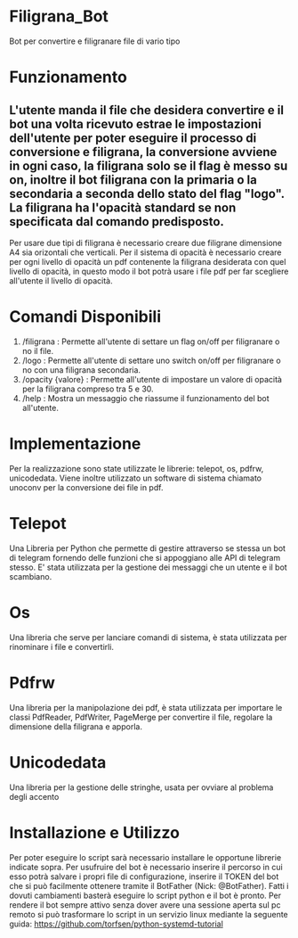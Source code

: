 # Filigrana_Bot
Bot per convertire e filigranare file di vario tipo

# Funzionamento
L'utente manda il file che desidera convertire e il bot una volta ricevuto estrae le impostazioni dell'utente per poter eseguire il processo di conversione e filigrana, la conversione avviene in ogni caso, la filigrana solo se il flag è messo su on, inoltre il bot filigrana con la primaria o la secondaria a seconda dello stato del flag "logo".
La filigrana ha l'opacità standard se non specificata dal comando predisposto.
---
Per usare due tipi di filigrana è necessario creare due filigrane dimensione A4 sia orizontali che verticali.
Per il sistema di opacità è necessario creare per ogni livello di opacità un pdf contenente la filigrana desiderata con quel livello di opacità, in questo modo il bot potrà usare i file pdf per far scegliere all'utente il livello di opacità.

# Comandi Disponibili
1. /filigrana : Permette all'utente di settare un flag on/off per filigranare o no il file.
2. /logo : Permette all'utente di settare uno switch on/off per filigranare o no con una filigrana secondaria.
3. /opacity {valore} : Permette all'utente di impostare un valore di opacità per la filigrana compreso tra 5 e 30.
4. /help : Mostra un messaggio che riassume il funzionamento del bot all'utente.

# Implementazione
Per la realizzazione sono state utilizzate le librerie: telepot, os, pdfrw, unicodedata.
Viene inoltre utilizzato un software di sistema chiamato unoconv per la conversione dei file in pdf.

# Telepot
Una Libreria per Python che permette di gestire attraverso se stessa un bot di telegram fornendo delle funzioni che si appoggiano alle API di telegram stesso.
E' stata utilizzata per la gestione dei messaggi che un utente e il bot scambiano.

# Os
Una libreria che serve per lanciare comandi di sistema, è stata utilizzata per rinominare i file e convertirli.

# Pdfrw
Una libreria per la manipolazione dei pdf, è stata utilizzata per importare le classi PdfReader, PdfWriter, PageMerge per convertire il file, regolare la dimensione della filigrana e apporla.

# Unicodedata
Una libreria per la gestione delle stringhe, usata per ovviare al problema degli accento


# Installazione e Utilizzo
Per poter eseguire lo script sarà necessario installare le opportune librerie indicate sopra.
Per usufruire del bot è necessario inserire il percorso in cui esso potrà salvare i propri file di configurazione, inserire il TOKEN del bot che si può facilmente ottenere tramite il BotFather (Nick: @BotFather).
Fatti i dovuti cambiamenti basterà eseguire lo script python e il bot è pronto.
Per rendere il bot sempre attivo senza dover avere una sessione aperta sul pc remoto si può trasformare lo script in un servizio linux mediante la seguente guida: https://github.com/torfsen/python-systemd-tutorial
